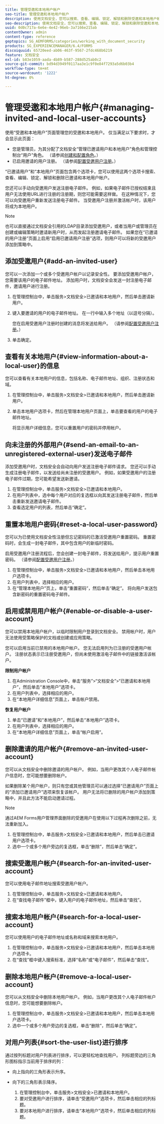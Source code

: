 ```yaml
---
title: 管理受邀和本地用户帐户
seo-title: 管理受邀和本地用户帐户
description: 使用文档安全，您可以搜索、查看、编辑、锁定、解锁和删除受邀和本地用户帐户。
seo-description: 使用文档安全，您可以搜索、查看、编辑、锁定、解锁和删除受邀和本地用户帐户。
uuid: 0d0c717a-6e6e-4e42-96eb-3a7166e215ab
contentOwner: admin
content-type: reference
geptopics: SG_AEMFORMS/categories/working_with_document_security
products: SG_EXPERIENCEMANAGER/6.4/FORMS
discoiquuid: 65720eed-ab06-463f-9567-2fdc468b6219
feature: 文档安全
exl-id: b83e1059-aada-4b89-b587-288d525ab0c2
source-git-commit: bd94d3949f0117aa3e1c9f0e84f7293a5d6b03b4
workflow-type: tm+mt
source-wordcount: '1222'
ht-degree: 0%

---
```


# 管理受邀和本地用户帐户{#managing-invited-and-local-user-accounts}

使用“受邀和本地用户”页面管理您的受邀和本地用户。 仅当满足以下要求时，才会显示此页面：

* 您是管理员，为其分配了文档安全“管理已邀请用户和本地用户”角色和管理控制台“用户”角色。 （请参阅[创建和配置角色](/help/forms/using/admin-help/creating-configuring-roles.md#creating-and-configuring-roles)。）
* 已启用邀请的用户注册。 （请参阅[配置受邀用户注册](/help/forms/using/admin-help/configuring-client-server-options.md#configuring-invited-user-registration)。）

“已邀请用户”和“本地用户”页面包含两个选项卡，您可以使用这两个选项卡搜索、查看、编辑、锁定、解锁和删除已邀请和本地用户帐户。

您还可以手动向受邀用户发送注册电子邮件。 例如，如果电子邮件已授权结束且用户无法使用URL进行注册的注册期，则您可能需要这样做。 在这种情况下，您可以向受邀用户重新发送注册电子邮件。 当受邀用户注册并激活帐户时，该用户将成为本地用户。

>[!NOTE]
>
>也可以直接通过文档安全引用的LDAP目录添加受邀用户，或者当用户或管理员在创建或编辑策略时邀请新用户时，从而发起注册邀请电子邮件。 如果您在“已邀请的用户注册”页面上启用“启用已邀请用户注册”选项，则用户可以将新的受邀用户添加到策略中。

## 添加受邀用户{#add-an-invited-user}

您可以一次添加一个或多个受邀用户帐户以记录安全性。 要添加受邀用户帐户，您需要该用户的电子邮件地址。 添加用户时，文档安全会发送一封注册电子邮件，邀请用户进行注册。

1. 在管理控制台中，单击服务>文档安全>已邀请和本地用户，然后单击邀请新用户。
1. 键入要邀请的用户的电子邮件地址。 在一行中输入多个地址（以逗号分隔）。

   您在启用受邀用户注册时创建的消息将发送给用户。 （请参阅[配置受邀用户注册](/help/forms/using/admin-help/configuring-client-server-options.md#configuring-invited-user-registration)。）

1. 单击确定。

## 查看有关本地用户{#view-information-about-a-local-user}的信息

您可以查看有关本地用户的信息，包括名称、电子邮件地址、组织、注册状态和域。

1. 在管理控制台中，单击服务>文档安全>已邀请和本地用户，然后单击邀请新用户。
1. 单击本地用户选项卡，然后在管理本地用户页面上，单击要查看的用户的电子邮件地址。

   将显示用户详细信息，您可以重置用户的密码并停用帐户。

## 向未注册的外部用户{#send-an-email-to-an-unregistered-external-user}发送电子邮件

添加受邀用户时，文档安全会自动向用户发送注册电子邮件请求。 您还可以手动生成注册电子邮件，以发送给尚未注册的受邀用户。 例如，如果受邀用户的注册电子邮件过期，您可能希望发送新邀请。

1. 在管理控制台中，单击服务>文档安全>已邀请和本地用户。
1. 在用户列表中，选中每个用户对应的复选框以向其发送注册电子邮件，然后单击重新发送邀请电子邮件。
1. 查看选定用户的列表，然后单击“确定”。

## 重置本地用户密码{#reset-a-local-user-password}

您可以为已使用文档安全性注册但忘记密码的已激活受邀用户重置密码。 重置密码时，会生成一封电子邮件，其中包含用户的新临时密码。

启用受邀用户注册流程后，您会创建一封电子邮件，将发送给用户，提示用户重置密码。 （请参阅[配置受邀用户注册](/help/forms/using/admin-help/configuring-client-server-options.md#configuring-invited-user-registration)。）

1. 在管理控制台中，单击服务>文档安全>已邀请和本地用户，然后单击本地用户选项卡。
1. 在用户列表中，选择相应的用户。
1. 在“管理本地用户”页上，单击“重置密码”，然后单击“确定”。 将向用户发送包含新密码的重置密码电子邮件。

## 启用或禁用用户帐户{#enable-or-disable-a-user-account}

您可以禁用本地用户帐户，以临时限制用户登录到文档安全。 禁用帐户时，用户无法使用受策略保护的文档或创建或应用策略。

您可以启用当前已禁用的本地用户帐户。 您无法启用列为已注册的受邀用户帐户。 注册状态表示已注册受邀用户，但尚未使用激活电子邮件中的链接激活该帐户。

**限制用户帐户**

1. 在Administration Console中，单击“服务”>“文档安全”>“已邀请和本地用户”，然后单击“本地用户”选项卡。
1. 在用户列表中，选择相应的用户。
1. 在“本地用户详细信息”页面上，单击帐户禁用。

**恢复用户帐户**

1. 单击“已邀请”和“本地用户”，然后单击“本地用户”选项卡。
1. 在用户列表中，选择相应的用户。
1. 在“本地用户详细信息”页面上，单击“帐户启用”。

## 删除邀请的用户帐户{#remove-an-invited-user-account}

您可以从文档安全中删除邀请的用户帐户。 例如，当用户更改其个人电子邮件帐户信息时，您可能想要删除帐户。

如果删除某个用户帐户，则只有您或其他管理员可以通过选择“已邀请用户”页面上的“添加已邀请用户”选项来恢复该帐户。 用户无法将已删除的用户帐户添加到策略中，并且此方法不能启动邀请过程。

>[!NOTE]
>
>通过AEM Forms用户管理界面删除的受邀用户在使用以下过程再次删除之前，无法重新加入。

1. 在管理控制台中，单击服务>文档安全>已邀请和本地用户，然后单击已邀请用户选项卡。
1. 选中一个或多个用户旁边的复选框，单击“删除”，然后单击“确定”。

## 搜索受邀用户帐户{#search-for-an-invited-user-account}

您可以使用电子邮件地址搜索受邀用户帐户。

1. 在管理控制台中，单击服务>文档安全>已邀请和本地用户。
1. 在“查找电子邮件”框中，键入用户的电子邮件地址，然后单击“查找”。

## 搜索本地用户帐户{#search-for-a-local-user-account}

您可以使用用户的电子邮件地址或名称和域来搜索本地用户。

1. 在管理控制台中，单击服务>文档安全>已邀请和本地用户，然后单击本地用户选项卡。
1. 在“查找”框中键入搜索标准，选择“名称”或“电子邮件”，然后单击“查找”。

## 删除本地用户帐户{#remove-a-local-user-account}

您可以从文档安全中删除本地用户帐户。 例如，当用户更改其个人电子邮件帐户信息时，您可能想要删除帐户。

1. 在管理控制台中，单击服务>文档安全>已邀请和本地用户，然后单击本地用户选项卡。
1. 选中一个或多个用户旁边的复选框，单击“删除”，然后单击“确定”。

## 对用户列表{#sort-the-user-list}进行排序

通过按列标题对用户列表进行排序，可以更轻松地查找用户。 列标题旁边的三角形图标指示当前用于排序的列：

* 向上指向的三角形表示升序。
* 向下的三角形表示降序。

   1. 在管理控制台中，单击服务>文档安全>已邀请和本地用户。
   1. 要对受邀用户进行排序，请单击“受邀用户”选项卡，然后单击相应的列标题。
   1. 要对本地用户进行排序，请单击“本地用户”选项卡，然后单击相应的列标题。
